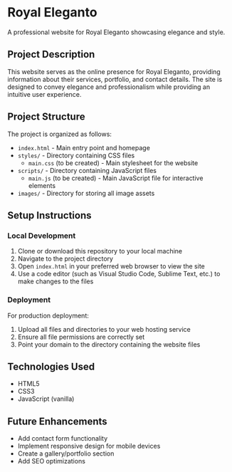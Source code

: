 # Royal Eleganto

A professional website for Royal Eleganto showcasing elegance and style.

## Project Description

This website serves as the online presence for Royal Eleganto, providing information about their services, portfolio, and contact details. The site is designed to convey elegance and professionalism while providing an intuitive user experience.

## Project Structure

The project is organized as follows:

- `index.html` - Main entry point and homepage
- `styles/` - Directory containing CSS files
  - `main.css` (to be created) - Main stylesheet for the website
- `scripts/` - Directory containing JavaScript files
  - `main.js` (to be created) - Main JavaScript file for interactive elements
- `images/` - Directory for storing all image assets

## Setup Instructions

### Local Development

1. Clone or download this repository to your local machine
2. Navigate to the project directory
3. Open `index.html` in your preferred web browser to view the site
4. Use a code editor (such as Visual Studio Code, Sublime Text, etc.) to make changes to the files

### Deployment

For production deployment:

1. Upload all files and directories to your web hosting service
2. Ensure all file permissions are correctly set
3. Point your domain to the directory containing the website files

## Technologies Used

- HTML5
- CSS3
- JavaScript (vanilla)

## Future Enhancements

- Add contact form functionality
- Implement responsive design for mobile devices
- Create a gallery/portfolio section
- Add SEO optimizations

